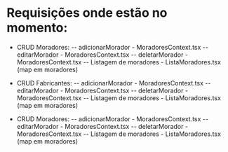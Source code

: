 # Requisições onde estão no momento:

- CRUD Moradores:
  -- adicionarMorador - MoradoresContext.tsx
  -- editarMorador - MoradoresContext.tsx
  -- deletarMorador - MoradoresContext.tsx
  -- Listagem de moradores - ListaMoradores.tsx (map em moradores)

- CRUD Fabricantes:
  -- adicionarMorador - MoradoresContext.tsx
  -- editarMorador - MoradoresContext.tsx
  -- deletarMorador - MoradoresContext.tsx
  -- Listagem de moradores - ListaMoradores.tsx (map em moradores)

- CRUD Moradores:
  -- adicionarMorador - MoradoresContext.tsx
  -- editarMorador - MoradoresContext.tsx
  -- deletarMorador - MoradoresContext.tsx
  -- Listagem de moradores - ListaMoradores.tsx (map em moradores)
